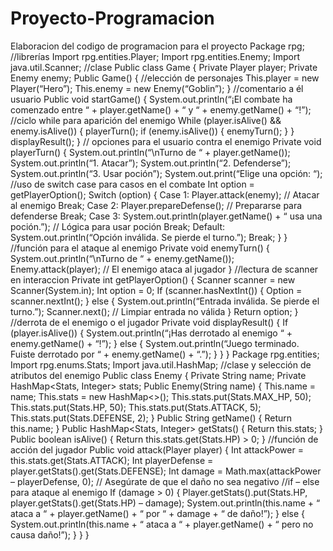 # Proyecto-Programacion
Elaboracion del codigo de programacion para el proyecto
Package rpg;
//librerías 
Import rpg.entities.Player;
Import rpg.entities.Enemy;
Import java.util.Scanner;
//clase
Public class Game {
 Private Player player;
 Private Enemy enemy;
 Public Game() {
//elección de personajes 
 This.player = new Player(“Hero”);
 This.enemy = new Enemy(“Goblin”);
 }
//comentario a él usuario 
 Public void startGame() {
 System.out.println(“¡El combate ha comenzado entre “ + player.getName() + “ 
y “ + enemy.getName() + “!”);
//ciclo while para aparición del enemigo 
 While (player.isAlive() && enemy.isAlive()) {
 playerTurn();
 if (enemy.isAlive()) {
 enemyTurn();
 }
 }
 displayResult();
 }
// opciones para el usuario contra el enemigo 
 Private void playerTurn() {
 System.out.println(“\nTurno de “ + player.getName());
 System.out.println(“1. Atacar”);
 System.out.println(“2. Defenderse”);
 System.out.println(“3. Usar poción”);
 System.out.print(“Elige una opción: “);
//uso de switch case para casos en el combate 
 Int option = getPlayerOption();
 Switch (option) {
 Case 1:
 Player.attack(enemy); // Atacar al enemigo
 Break;
 Case 2:
 Player.prepareDefense(); // Prepararse para defenderse
 Break;
 Case 3:
 System.out.println(player.getName() + “ usa una poción.”); // Lógica para 
usar poción
 Break;
 Default:
 System.out.println(“Opción inválida. Se pierde el turno.”);
 Break;
 }
 }
//función para el ataque al enemigo 
 Private void enemyTurn() {
 System.out.println(“\nTurno de “ + enemy.getName());
 Enemy.attack(player); // El enemigo ataca al jugador
 }
//lectura de scanner en interaccion 
 Private int getPlayerOption() {
 Scanner scanner = new Scanner(System.in);
 Int option = 0;
 If (scanner.hasNextInt()) {
 Option = scanner.nextInt();
 } else {
 System.out.println(“Entrada inválida. Se pierde el turno.”);
 Scanner.next(); // Limpiar entrada no válida
 }
 Return option;
 }
//derrota de el enemigo o el jugador 
 Private void displayResult() {
 If (player.isAlive()) {
 System.out.println(“¡Has derrotado al enemigo “ + enemy.getName() + “!”);
 } else {
 System.out.println(“Juego terminado. Fuiste derrotado por “ + 
enemy.getName() + “.”);
 }
 }
}
Package rpg.entities;
Import rpg.enums.Stats;
Import java.util.HashMap;
//clase y selección de atributos del enemigo 
Public class Enemy {
 Private String name;
 Private HashMap<Stats, Integer> stats;
 Public Enemy(String name) {
 This.name = name;
 This.stats = new HashMap<>();
 This.stats.put(Stats.MAX_HP, 50);
 This.stats.put(Stats.HP, 50);
 This.stats.put(Stats.ATTACK, 5);
 This.stats.put(Stats.DEFENSE, 2);
 }
 Public String getName() {
 Return this.name;
 }
 Public HashMap<Stats, Integer> getStats() {
 Return this.stats;
 }
 Public boolean isAlive() {
 Return this.stats.get(Stats.HP) > 0;
 }
//función de acción del jugador 
 Public void attack(Player player) {
 Int attackPower = this.stats.get(Stats.ATTACK);
 Int playerDefense = player.getStats().get(Stats.DEFENSE);
 Int damage = Math.max(attackPower – playerDefense, 0); // Asegúrate de que 
el daño no sea negativo
//if – else para ataque al enemigo 
 If (damage > 0) {
 Player.getStats().put(Stats.HP, player.getStats().get(Stats.HP) – damage);
 System.out.println(this.name + “ ataca a “ + player.getName() + “ por “ + 
damage + “ de daño!”);
 } else {
 System.out.println(this.name + “ ataca a “ + player.getName() + “ pero no 
causa daño!”);
 }
 }
}
